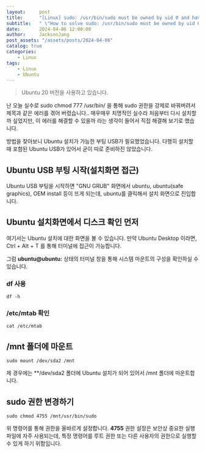 ```yaml
---
layout:     post
title:      "[Linux] sudo: /usr/bin/sudo must be owned by uid 0 and have the setuid bit set 에러 해결법"
subtitle:   " \"How to solve sudo: /usr/bin/sudo must be owned by uid 0 and have the setuid bit set?\""
date:       2024-04-06 12:00:00
author:     JacksonJang
post_assets: "/assets/posts/2024-04-06"
catalog: true
categories:
    - Linux
tags:
    - Linux
    - Ubuntu
---
```

> Ubuntu 20 버전을 사용하고 있습니다.

난 오늘 실수로 sudo chmod 777 /usr/bin/ 을 통해 sudo 권한을 강제로 바꿔버려서 제목과 같은 에러를 겪어 버렸습니다..
매우매우 치명적인 실수라 처음부터 다시 설치할까 싶었지만, 이 에러를 해결할 수 있을까 라는 생각이 들어서 직접 해결해
보기로 했습니다.

방법을 찾아보니 Ubuntu 설치가 가능한 부팅 USB가 필요했었습니다.
다행히 설치할 때 포함된 Ubuntu USB가 있어서 굳이 따로 준비하진 않았습니다.

## Ubuntu USB 부팅 시작(설치화면 접근)
Ubuntu USB 부팅을 시작하면 "GNU GRUB" 화면에서 ubuntu, ubuntu(safe graphics), OEM install 등이 뜨게 되는데, ubuntu를 클릭해서 설치 화면으로 진입합니다.

## Ubuntu 설치화면에서 디스크 확인 먼저
여기서는 Ubuntu 설치에 대한 화면을 볼 수 있습니다.
만약 Ubuntu Desktop 이라면, Ctrl + Alt + T 를 통해 터미널에 접근이 가능합니다.

그럼 **ubuntu@ubuntu:** 상태의 터미널 창을 통해 시스템 마운트의 구성을 확인하실 수 있습니다.

### df 사용
```
df -h
```

### /etc/mtab 확인
```
cat /etc/mtab
```

## /mnt 폴더에 마운트
```
sudo mount /dev/sda2 /mnt
```
제 경우에는 **/dev/sda2 폴더에 Ubuntu 설치가 되어 있어서 /mnt 폴더에 마운트합니다.

## sudo 권한 변경하기
```
sudo chmod 4755 /mnt/usr/bin/sudo
```
위 명령어를 통해 권한을 올바르게 설정합니다.
**4755** 권한 설정은 보안상 중요한 실행 파일에 자주 사용되는데, 특정 명령어를 루트 권한 또는 다른 사용자의 권한으로 실행할 수 있게 하기 위함입니다.
